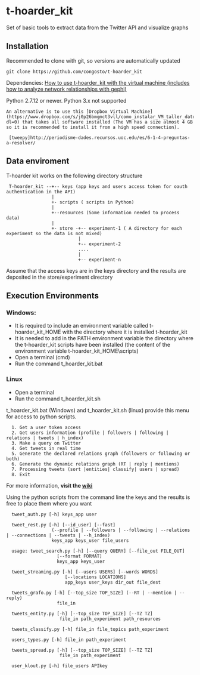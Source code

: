 # t-hoarder_kit
Set of basic tools to extract data from the Twitter API and visualize graphs


## Installation

Recommended to clone with git, so versions are automatically updated

    git clone https://github.com/congosto/t-hoarder_kit

Dependencies: [How to use t-hoarder_kit with the virtual machine (includes how to analyze network relationships with gephi)](https://github.com/tweepy/tweepy)

Python 2.7.12 or newer. Python 3.x not supported

    An alternative is to use this [Dropbox Virtual Machine](https://www.dropbox.com/s/j0p26bmgmct3vll/como_instalar_VM_taller_datos_twitter.pdf?dl=0) that takes all software installed (The VM has a size almost 4 GB so it is recommended to install it from a high speed connection). 

     [tweepy]http://periodisme-dades.recursos.uoc.edu/es/6-1-4-preguntas-a-resolver/

## Data enviroment

T-hoarder kit works on the following directory structure

     T-hoarder_kit --+-- keys (app keys and users access token for oauth authentication in the API)
                     |
                     +- scripts ( scripts in Python)
                     |
                     +--resources (Some information needed to process data)
                     |
                     +- store -+-- experiment-1 ( A directory for each experiment so the data is not mixed)
                               |
                               +-- experiment-2
                               ....
                               |
                               +-- experiment-n

Assume that the access keys are in the keys directory and the results are deposited in the store/experiment directory

## Execution Environments

### Windows:

  - It is required to include an environment variable called t-hoarder_kit_HOME with the directory where it is installed t-hoarder_kit
  - It is needed to add in the PATH environment variable the directory where the t-hoarder_kit scripts have been installed (the content of the environment variable t-hoarder_kit_HOME\scripts)
  - Open a terminal (cmd)
  - Run the command t_hoarder_kit.bat

### Linux

  - Open a terminal
  - Run the command t_hoarder_kit.sh

t_hoarder_kit.bat (Windows) and t_hoarder_kit.sh (linux) provide this menu for access to python scripts. 


      1. Get a user token access
      2. Get users information (profile | followers | following | relations | tweets | h_index)
      3. Make a query on Twitter
      4. Get tweets in real time
      5. Generate the declared relations graph (followers or following or both)
      6. Generate the dynamic relations graph (RT | reply | mentions)
      7. Processing tweets (sort |entities| classify| users | spread)
      8. Exit

For more information, **visit the [wiki](https://github.com/congosto/t-hoarder_kit/wiki)**

Using the python scripts from the command line the keys and the results is free to place them where you want

      tweet_auth.py [-h] keys_app user

      tweet_rest.py [-h] [--id_user] [--fast]
                     (--profile | --followers | --following | --relations | --connections | --tweets | --h_index)
                     keys_app keys_user file_users

      usage: tweet_search.py [-h] [--query QUERY] [--file_out FILE_OUT]
                       [--format FORMAT]
                       keys_app keys_user

      tweet_streaming.py [-h] [--users USERS] [--words WORDS]
                          [--locations LOCATIONS]
                          app_keys user_keys dir_out file_dest

      tweets_grafo.py [-h] [--top_size TOP_SIZE] (--RT | --mention | --reply)
                       file_in

      tweets_entity.py [-h] [--top_size TOP_SIZE] [--TZ TZ]
                        file_in path_experiment path_resources

      tweets_classify.py [-h] file_in file_topics path_experiment

      users_types.py [-h] file_in path_experiment

      tweets_spread.py [-h] [--top_size TOP_SIZE] [--TZ TZ]
                        file_in path_experiment

      user_klout.py [-h] file_users APIkey




